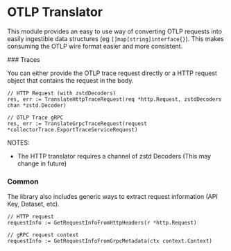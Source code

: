 # OTLP Translator

This module provides an easy to use way of converting OTLP requests into easily ingestible data structures (eg `[]map[string]interface{}`).
This makes consuming the OTLP wire format easier and more consistent.

### Traces

You can either provide the OTLP trace request directly or a HTTP request object that contains the request in the body.

```
// HTTP Request (with zstdDecoders)
res, err := TranslateHttpTraceRequest(req *http.Request, zstdDecoders chan *zstd.Decoder)

// OTLP Trace gRPC
res, err := TranslateGrpcTraceRequest(request *collectorTrace.ExportTraceServiceRequest)
```

NOTES:
- The HTTP translator requires a channel of zstd Decoders (This may change in future)

### Common

The library also includes generic ways to extract request information (API Key, Dataset, etc).

```
// HTTP request
requestInfo := GetRequestInfoFromHttpHeaders(r *http.Request)

// gRPC request context
requestInfo := GetRequestInfoFromGrpcMetadata(ctx context.Context)
```
